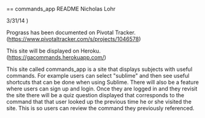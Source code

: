 == commands_app README
Nicholas Lohr

3/31/14
)

Prograss has been documented on Pivotal Tracker.
(https://www.pivotaltracker.com/s/projects/1046578)

This site will be displayed on Heroku.  (https://gacommands.herokuapp.com/)

This site called commands_app is a site that displays subjects with useful commands.
For example users can select "sublime" and then see useful shortcuts that can be done when using Sublime.  There will also be a feature where users can sign up and login.  Once they are logged in and they revisit the site there will be a quiz question displayed that corresponds to the command that that user looked up the previous time he or she visited the site.  This is so users can review the command they previously referenced.



